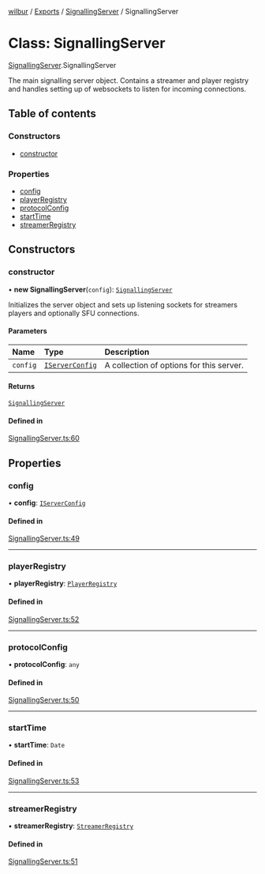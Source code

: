 [wilbur](../README.md) / [Exports](../modules.md) / [SignallingServer](../modules/SignallingServer.md) / SignallingServer

# Class: SignallingServer

[SignallingServer](../modules/SignallingServer.md).SignallingServer

The main signalling server object.
Contains a streamer and player registry and handles setting up of websockets
to listen for incoming connections.

## Table of contents

### Constructors

- [constructor](SignallingServer.SignallingServer.md#constructor)

### Properties

- [config](SignallingServer.SignallingServer.md#config)
- [playerRegistry](SignallingServer.SignallingServer.md#playerregistry)
- [protocolConfig](SignallingServer.SignallingServer.md#protocolconfig)
- [startTime](SignallingServer.SignallingServer.md#starttime)
- [streamerRegistry](SignallingServer.SignallingServer.md#streamerregistry)

## Constructors

### constructor

• **new SignallingServer**(`config`): [`SignallingServer`](SignallingServer.SignallingServer.md)

Initializes the server object and sets up listening sockets for streamers
players and optionally SFU connections.

#### Parameters

| Name | Type | Description |
| :------ | :------ | :------ |
| `config` | [`IServerConfig`](../interfaces/SignallingServer.IServerConfig.md) | A collection of options for this server. |

#### Returns

[`SignallingServer`](SignallingServer.SignallingServer.md)

#### Defined in

[SignallingServer.ts:60](https://github.com/mcottontensor/PixelStreamingInfrastructure/blob/ebacbf2/new_cirrus/src/SignallingServer.ts#L60)

## Properties

### config

• **config**: [`IServerConfig`](../interfaces/SignallingServer.IServerConfig.md)

#### Defined in

[SignallingServer.ts:49](https://github.com/mcottontensor/PixelStreamingInfrastructure/blob/ebacbf2/new_cirrus/src/SignallingServer.ts#L49)

___

### playerRegistry

• **playerRegistry**: [`PlayerRegistry`](PlayerRegistry.PlayerRegistry.md)

#### Defined in

[SignallingServer.ts:52](https://github.com/mcottontensor/PixelStreamingInfrastructure/blob/ebacbf2/new_cirrus/src/SignallingServer.ts#L52)

___

### protocolConfig

• **protocolConfig**: `any`

#### Defined in

[SignallingServer.ts:50](https://github.com/mcottontensor/PixelStreamingInfrastructure/blob/ebacbf2/new_cirrus/src/SignallingServer.ts#L50)

___

### startTime

• **startTime**: `Date`

#### Defined in

[SignallingServer.ts:53](https://github.com/mcottontensor/PixelStreamingInfrastructure/blob/ebacbf2/new_cirrus/src/SignallingServer.ts#L53)

___

### streamerRegistry

• **streamerRegistry**: [`StreamerRegistry`](StreamerRegistry.StreamerRegistry.md)

#### Defined in

[SignallingServer.ts:51](https://github.com/mcottontensor/PixelStreamingInfrastructure/blob/ebacbf2/new_cirrus/src/SignallingServer.ts#L51)
